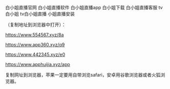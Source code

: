 白小姐直播官网
白小姐直播软件
白小姐直播app
白小姐下载
白小姐直播客服
tv白小姐
tv白小姐直播
小姐直播安装

（复制地址到浏览器中打开）：

https://www.554567.xyz/8a

https://www.app360.xyz/q9

https://www.442345.xyz/e0

https://www.apphuijia.xyz/app

复制网址到浏览器，苹果一定要用自带浏览safari，安卓用谷歌浏览器或者火狐浏览器。
 
